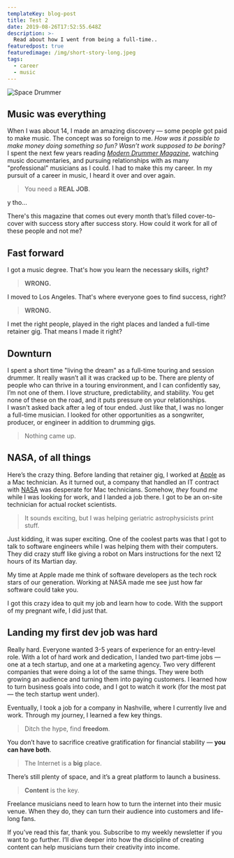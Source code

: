 ```yaml
---
templateKey: blog-post
title: Test 2
date: 2019-08-26T17:52:55.648Z
description: >-
  Read about how I went from being a full-time..
featuredpost: true
featuredimage: /img/short-story-long.jpeg
tags:
  - career
  - music
---
```


![Space Drummer](/img/short-story-long.jpeg)

## Music was everything

When I was about 14, I made an amazing discovery — some people got paid to make music. The concept was so foreign to me. _How was it possible to make money doing something so fun? Wasn’t work supposed to be boring?_
I spent the next few years reading _[Modern Drummer Magazine](https://www.moderndrummer.com)_, watching music documentaries, and pursuing relationships with as many "professional" musicians as I could. I had to make this my career.
In my pursuit of a career in music, I heard it over and over again.

> You need a **REAL JOB**.

y tho...

There's this magazine that comes out every month that’s filled cover-to-cover with success story after success story. How could it work for all of these people and not me?

## Fast forward

I got a music degree. That's how you learn the necessary skills, right?

> **WRONG.**

I moved to Los Angeles. That's where everyone goes to find success, right?

> **WRONG.**

I met the right people, played in the right places and landed a full-time retainer gig. That means I made it right?

## Downturn

I spent a short time "living the dream" as a full-time touring and session drummer. It really wasn’t all it was cracked up to be. There are plenty of people who can thrive in a touring environment, and I can confidently say, I’m not one of them. I love structure, predictability, and stability. You get none of these on the road, and it puts pressure on your relationships.\
I wasn't asked back after a leg of tour ended. Just like that, I was no longer a full-time musician.
I looked for other opportunities as a songwriter, producer, or engineer in addition to drumming gigs.

> Nothing came up.

## NASA, of all things

Here’s the crazy thing. Before landing that retainer gig, I worked at [Apple](https://www.apple.com) as a Mac technician. As it turned out, a company that handled an IT contract with [NASA](https://www.nasa.gov) was desperate for Mac technicians. Somehow, _they_ found _me_ while I was looking for work, and I landed a job there. I got to be an on-site technician for actual rocket scientists.

> It sounds exciting, but I was helping geriatric astrophysicists print stuff.

Just kidding, it was super exciting. One of the coolest parts was that I got to talk to software engineers while I was helping them with their computers. They did crazy stuff like giving a robot on Mars instructions for the next 12 hours of its Martian day.

My time at Apple made me think of software developers as the tech rock stars of our generation. Working at NASA made me see just how far software could take you.

I got this crazy idea to quit my job and learn how to code. With the support of my pregnant wife, I did just that.

## Landing my first dev job was hard

Really hard. Everyone wanted 3-5 years of experience for an entry-level role. With a lot of hard work and dedication, I landed two part-time jobs — one at a tech startup, and one at a marketing agency. Two very different companies that were doing a lot of the same things. They were both growing an audience and turning them into paying customers. I learned how to turn business goals into code, and I got to watch it work (for the most pat — the tech startup went under).

Eventually, I took a job for a company in Nashville, where I currently live and work. Through my journey, I learned a few key things.

> Ditch the hype, find **freedom**.

You don’t have to sacrifice creative gratification for financial stability — **you can have both**.

> The Internet is a **big** place.

There’s still plenty of space, and it’s a great platform to launch a business.

> **Content** is the key.

Freelance musicians need to learn how to turn the internet into their music venue. When they do, they can turn their audience into customers and life-long fans.

If you’ve read this far, thank you. Subscribe to my weekly newsletter if you want to go further. I’ll dive deeper into how the discipline of creating content can help musicians turn their creativity into income.
